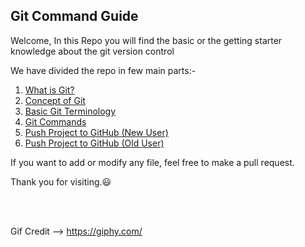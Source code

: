 <h2> Git Command Guide </h2>

Welcome, In this Repo you will find the basic or the getting starter knowledge about the git version control

We have divided the repo in few main parts:-
1. [What is Git?](https://github.com/JoykishanSharma/General-Knowledge-about-Git/blob/master/what_is_git.md)
2. [Concept of Git](https://github.com/JoykishanSharma/General-Knowledge-about-Git/blob/master/concepts_of_git.md)
3. [Basic Git Terminology](https://github.com/JoykishanSharma/General-Knowledge-about-Git/blob/master/git_basic_terminology.md)
4. [Git Commands](https://github.com/JoykishanSharma/General-Knowledge-about-Git/blob/master/basic_commands.md)
5. [Push Project to GitHub (New User)](https://github.com/JoykishanSharma/General-Knowledge-about-Git/blob/master/push_project_to_github(new_user).md)
6. [Push Project to GitHub (Old User)](https://github.com/JoykishanSharma/General-Knowledge-about-Git/blob/master/push_project_to_github(old_user).md)

If you want to add or modify any file, feel free to make a pull request.

Thank you for visiting.:smiley: 

<br><br>

Gif Credit --> https://giphy.com/
